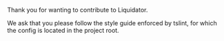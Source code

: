 Thank you for wanting to contribute to Liquidator.

We ask that you please follow the style guide enforced by tslint, for which the config is located in the project root.
